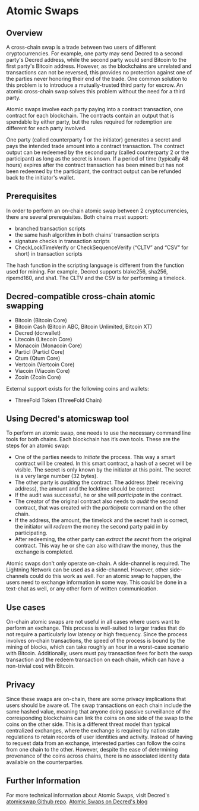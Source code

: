 # Atomic Swaps

## Overview

A cross-chain swap is a trade between two users of different cryptocurrencies. For example, one party may send Decred to a second party's Decred address, while the second party would send Bitcoin to the first party's Bitcoin address. However, as the blockchains are unrelated and transactions can not be reversed, this provides no protection against one of the parties never honoring their end of the trade. One common solution to this problem is to introduce a mutually-trusted third party for escrow. An atomic cross-chain swap solves this problem without the need for a third party.

Atomic swaps involve each party paying into a contract transaction, one contract for each blockchain. The contracts contain an output that is spendable by either party, but the rules required for redemption are different for each party involved.

One party (called counterparty 1 or the initiator) generates a secret and pays the intended trade amount into a contract transaction. The contract output can be redeemed by the second party (called counterparty 2 or the participant) as long as the secret is known. If a period of time (typically 48 hours) expires after the contract transaction has been mined but has not been redeemed by the participant, the contract output can be refunded back to the initiator's wallet.


## Prerequisites

In order to perform an on-chain atomic swap between 2 cryptocurrencies, there are several prerequisites. Both chains must support:

 * branched transaction scripts
 * the same hash algorithm in both chains’ transaction scripts
 * signature checks in transaction scripts
 * CheckLockTimeVerify or CheckSequenceVerify (“CLTV” and “CSV” for short) in transaction scripts

The hash function in the scripting language is different from the function used for mining. For example, Decred supports blake256, sha256, ripemd160, and sha1.
The CLTV and the CSV is for performing a timelock.


## Decred-compatible cross-chain atomic swapping

 * Bitcoin (Bitcoin Core)
 * Bitcoin Cash (Bitcoin ABC, Bitcoin Unlimited, Bitcoin XT)
 * Decred (dcrwallet)
 * Litecoin (Litecoin Core)
 * Monacoin (Monacoin Core)
 * Particl (Particl Core)
 * Qtum (Qtum Core)
 * Vertcoin (Vertcoin Core)
 * Viacoin (Viacoin Core)
 * Zcoin (Zcoin Core)

External support exists for the following coins and wallets:

 * ThreeFold Token (ThreeFold Chain)


## Using Decred's atomicswap tool

To perform an atomic swap, one needs to use the necessary command line tools for both chains. Each blockchain has it’s own tools. 
These are the steps for an atomic swap:

 * One of the parties needs to *initiate* the process. This way a smart contract will be created. In this smart contract, a hash of a secret will be visible. The secret is only known by the initiator at this point. The secret is a very large number (32 bytes). 
 * The other party is *auditing* the contract. The address (their receiving address), the amount and the locktime should be correct
 * If the audit was successful, he or she will *participate* in the contract.
 * The creator of the original contract also needs to *audit* the second contract, that was created with the *participate* command on the other chain. 
 * If the address, the amount, the timelock and the secret hash is correct, the initiator will *redeem* the money the second party paid in by participating.
 * After redeeming, the other party can *extract the secret* from the original contract. This way he or she can also withdraw the money, thus the exchange is completed.

Atomic swaps don't only operate on-chain. A side-channel is required. The Lightning Network can be used as a side-channel. However, other side-channels could do this work as well. For an atomic swap to happen, the users need to exchange information in some way. This could be done in a text-chat as well, or any other form of written communication.


## Use cases

On-chain atomic swaps are not useful in all cases where users want to perform an exchange. This process is well-suited to larger trades that do not require a particularly low latency or high frequency. Since the process involves on-chain transactions, the speed of the process is bound by the mining of blocks, which can take roughly an hour in a worst-case scenario with Bitcoin. Additionally, users must pay transaction fees for both the swap transaction and the redeem transaction on each chain, which can have a non-trivial cost with Bitcoin.


## Privacy

Since these swaps are on-chain, there are some privacy implications that users should be aware of. The swap transactions on each chain include the same hashed value, meaning that anyone doing passive surveillance of the corresponding blockchains can link the coins on one side of the swap to the coins on the other side. This is a different threat model than typical centralized exchanges, where the exchange is required by nation state regulations to retain records of user identities and activity. Instead of having to request data from an exchange, interested parties can follow the coins from one chain to the other. However, despite the ease of determining provenance of the coins across chains, there is no associated identity data available on the counterparties.


## Further Information

For more technical information about Atomic Swaps, visit Decred's [atomicswap Github repo](https://github.com/decred/atomicswap).
[Atomic Swaps on Decred's blog](https://blog.decred.org/2017/09/20/On-Chain-Atomic-Swaps/)


